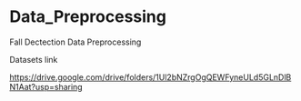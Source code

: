 # Data_Preprocessing
Fall Dectection Data Preprocessing

Datasets link

https://drive.google.com/drive/folders/1Ul2bNZrgOgQEWFyneULd5GLnDlBN1Aat?usp=sharing
